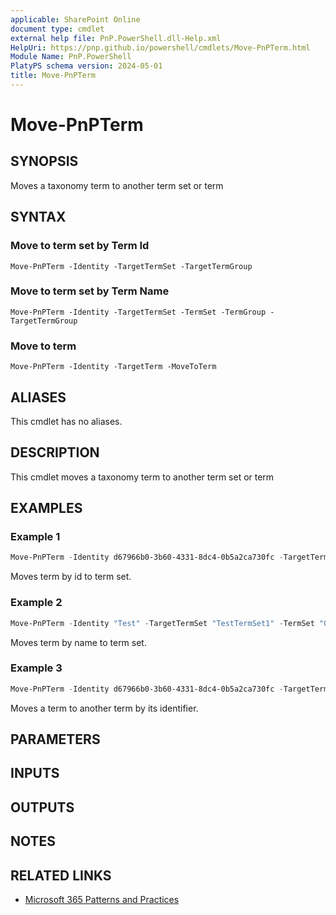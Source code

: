 ```yaml
---
applicable: SharePoint Online
document type: cmdlet
external help file: PnP.PowerShell.dll-Help.xml
HelpUri: https://pnp.github.io/powershell/cmdlets/Move-PnPTerm.html
Module Name: PnP.PowerShell
PlatyPS schema version: 2024-05-01
title: Move-PnPTerm
---
```


# Move-PnPTerm

## SYNOPSIS

Moves a taxonomy term to another term set or term

## SYNTAX

### Move to term set by Term Id

```
Move-PnPTerm -Identity -TargetTermSet -TargetTermGroup
```

### Move to term set by Term Name

```
Move-PnPTerm -Identity -TargetTermSet -TermSet -TermGroup -TargetTermGroup
```

### Move to term

```
Move-PnPTerm -Identity -TargetTerm -MoveToTerm
```

## ALIASES

This cmdlet has no aliases.

## DESCRIPTION

This cmdlet moves a taxonomy term to another term set or term

## EXAMPLES

### Example 1

```powershell
Move-PnPTerm -Identity d67966b0-3b60-4331-8dc4-0b5a2ca730fc -TargetTermSet 95e13729-3ccf-4ec8-998c-78e9ef1daa0b -TargetTermGroup b2645144-5757-4cd7-b7f9-e5d24757addf
```

Moves term by id to term set.

### Example 2

```powershell
Move-PnPTerm -Identity "Test" -TargetTermSet "TestTermSet1" -TermSet "OperationLevel-1 Test" -TermGroup "FromPowerAutomate" -TargetTermGroup "TestingGroup"
```

Moves term by name to term set.

### Example 3

```powershell
Move-PnPTerm -Identity d67966b0-3b60-4331-8dc4-0b5a2ca730fc -TargetTerm 2ad90b20-b5c0-4544-ac64-25e32d51fa3b -MoveToTerm
```

Moves a term to another term by its identifier.

## PARAMETERS

## INPUTS

## OUTPUTS

## NOTES

## RELATED LINKS

- [Microsoft 365 Patterns and Practices](https://aka.ms/m365pnp)

